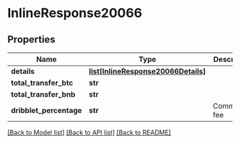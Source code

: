 # InlineResponse20066

## Properties
Name | Type | Description | Notes
------------ | ------------- | ------------- | -------------
**details** | [**list[InlineResponse20066Details]**](InlineResponse20066Details.md) |  | 
**total_transfer_btc** | **str** |  | 
**total_transfer_bnb** | **str** |  | 
**dribblet_percentage** | **str** | Commission fee | 

[[Back to Model list]](../README.md#documentation-for-models) [[Back to API list]](../README.md#documentation-for-api-endpoints) [[Back to README]](../README.md)

